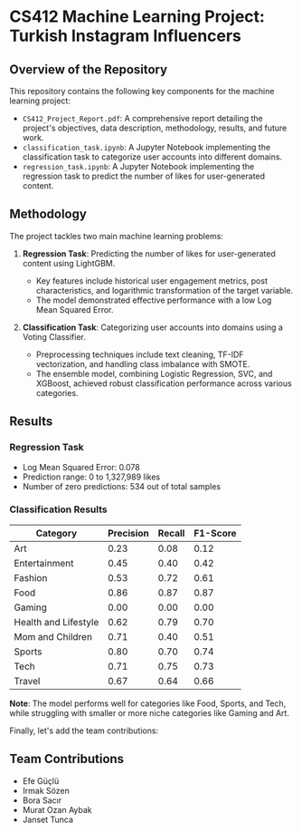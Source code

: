 

# CS412 Machine Learning Project: Turkish Instagram Influencers


## Overview of the Repository
This repository contains the following key components for the machine learning project:

- `CS412_Project_Report.pdf`: A comprehensive report detailing the project's objectives, data description, methodology, results, and future work.
- `classification_task.ipynb`: A Jupyter Notebook implementing the classification task to categorize user accounts into different domains.
- `regression_task.ipynb`: A Jupyter Notebook implementing the regression task to predict the number of likes for user-generated content.


## Methodology
The project tackles two main machine learning problems:

1. **Regression Task**: Predicting the number of likes for user-generated content using LightGBM.
   - Key features include historical user engagement metrics, post characteristics, and logarithmic transformation of the target variable.
   - The model demonstrated effective performance with a low Log Mean Squared Error.

2. **Classification Task**: Categorizing user accounts into domains using a Voting Classifier.
   - Preprocessing techniques include text cleaning, TF-IDF vectorization, and handling class imbalance with SMOTE.
   - The ensemble model, combining Logistic Regression, SVC, and XGBoost, achieved robust classification performance across various categories.


## Results
### Regression Task
- Log Mean Squared Error: 0.078
- Prediction range: 0 to 1,327,989 likes
- Number of zero predictions: 534 out of total samples

### Classification Results
| Category | Precision | Recall | F1-Score |
|----------|-----------|--------|----------|
| Art | 0.23 | 0.08 | 0.12 |
| Entertainment | 0.45 | 0.40 | 0.42 |
| Fashion | 0.53 | 0.72 | 0.61 |
| Food | 0.86 | 0.87 | 0.87 |
| Gaming | 0.00 | 0.00 | 0.00 |
| Health and Lifestyle | 0.62 | 0.79 | 0.70 |
| Mom and Children | 0.71 | 0.40 | 0.51 |
| Sports | 0.80 | 0.70 | 0.74 |
| Tech | 0.71 | 0.75 | 0.73 |
| Travel | 0.67 | 0.64 | 0.66 |

**Note**: The model performs well for categories like Food, Sports, and Tech, while struggling with smaller or more niche categories like Gaming and Art.

Finally, let's add the team contributions:

## Team Contributions
- Efe Güçlü
- Irmak Sözen
- Bora Sacır
- Murat Ozan Aybak
- Janset Tunca

